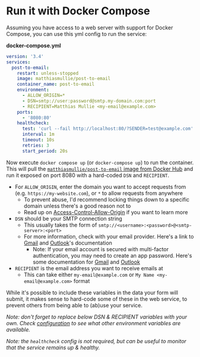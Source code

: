 # Run it with Docker Compose

Assuming you have access to a web server with support for Docker Compose, you can use this yml config to run the service:

**docker-compose.yml**

```yaml
version: '3.4'
services:
  post-to-email:
    restart: unless-stopped
    image: matthiasmullie/post-to-email
    container_name: post-to-email
    environment:
      - ALLOW_ORIGIN=*
      - DSN=smtp://user:password@smtp.my-domain.com:port
      - RECIPIENT=Matthias Mullie <my-email@example.com>
    ports:
      - '8080:80'
    healthcheck:
      test: 'curl --fail http://localhost:80/?SENDER=test@example.com'
      interval: 1m
      timeout: 10s
      retries: 3
      start_period: 20s
```

Now execute `docker compose up` (or `docker-compose up`) to run the container. This will pull the [`matthiasmullie/post-to-email` image from Docker Hub](https://hub.docker.com/r/matthiasmullie/post-to-email) and run it exposed on port 8080 with a hard-coded `DSN` and `RECIPIENT`.

- For `ALLOW_ORIGIN`, enter the domain you want to accept requests from (e.g. `https://my-website.com`), or `*` to allow requests from anywhere
  - To prevent abuse, I'd recommend locking things down to a specific domain unless there's a good reason not to
  - Read up on [Access-Control-Allow-Origin](https://developer.mozilla.org/en-US/docs/Web/HTTP/Headers/Access-Control-Allow-Origin) if you want to learn more
- `DSN` should be your SMTP connection string
  - This usually takes the form of `smtp://<username>:<password>@<smtp-server>:<port>`
  - For more information, check with your email provider. Here's a link to [Gmail](https://support.google.com/mail/answer/7126229?hl=en#zippy=%2Cstep-change-smtp-other-settings-in-your-email-client) and [Outlook](https://support.microsoft.com/en-us/office/pop-imap-and-smtp-settings-8361e398-8af4-4e97-b147-6c6c4ac95353)'s documentation
    - Note: If your email account is secured with multi-factor authentication, you may need to create an app password. Here's some documentation for [Gmail](https://support.google.com/accounts/answer/185833?hl=en) and [Outlook](https://support.microsoft.com/en-us/account-billing/manage-app-passwords-for-two-step-verification-d6dc8c6d-4bf7-4851-ad95-6d07799387e9)
- `RECIPIENT` is the email address you want to receive emails at
  - This can take either `my-email@example.com` or `My Name <my-email@example.com>` format

While it's possible to include these variables in the data your form will submit, it makes sense to hard-code some of these in the web service, to prevent others from being able to (ab)use your service.

*Note: don't forget to replace below DSN & RECIPIENT variables with your own. Check [configuration](../README.md#configuration) to see what other environment variables are available.*

*Note: the `healthcheck` config is not required, but can be useful to monitor that the service remains up & healthy.*
